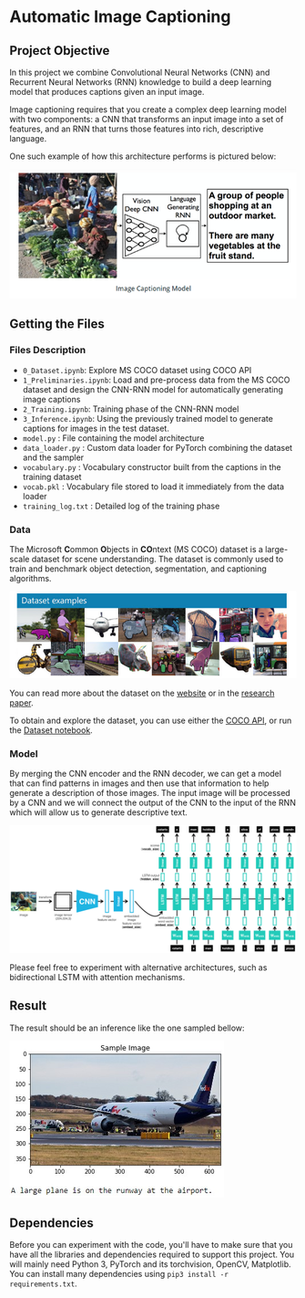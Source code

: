 # Automatic Image Captioning

## Project Objective

In this project we combine Convolutional Neural Networks (CNN) and Recurrent Neural Networks (RNN) knowledge to build a deep learning model that produces captions given an input image.

Image captioning requires that you create a complex deep learning model with two components: a CNN that transforms an input image into a set of features, and an RNN that turns those features into rich, descriptive language.

One such example of how this architecture performs is pictured below:

<p align="center">
  <img src="images/image-description.png">
</p>

## Getting the Files

### Files Description

* `0_Dataset.ipynb`: Explore MS COCO dataset using COCO API
* `1_Preliminaries.ipynb`: Load and pre-process data from the MS COCO dataset and design the CNN-RNN model for automatically generating image captions
* `2_Training.ipynb`: Training phase of the CNN-RNN model 
* `3_Inference.ipynb`: Using the previously trained model to generate captions for images in the test dataset.
* `model.py` : File containing the model architecture
* `data_loader.py` : Custom data loader for PyTorch combining the dataset and the sampler
* `vocabulary.py` : Vocabulary constructor built from the captions in the training dataset
* `vocab.pkl` : Vocabulary file stored to load it immediately from the data loader
* `training_log.txt` : Detailed log of the training phase

### Data

The Microsoft **C**ommon **O**bjects in **CO**ntext (MS COCO) dataset is a large-scale dataset for scene understanding.  The dataset is commonly used to train and benchmark object detection, segmentation, and captioning algorithms.  

![Sample Coco Example](images/coco-examples.jpg)

You can read more about the dataset on the [website](http://cocodataset.org/#home) or in the [research paper](https://arxiv.org/pdf/1405.0312.pdf).

To obtain and explore the dataset, you can use either the [COCO API](https://github.com/cocodataset/cocoapi), or run the [Dataset notebook](0_Dataset.ipynb).

### Model

By merging the CNN encoder and the RNN decoder, we can get a model that can find patterns in images and then use that information to help generate a description of those images. The input image will be processed by a CNN and we will connect the output of the CNN to the input of the RNN which will allow us to generate descriptive text.

![encoder-decoder-architecture](images/encoder-decoder.png)

Please feel free to experiment with alternative architectures, such as bidirectional LSTM with attention mechanisms.

## Result

The result should be an inference like the one sampled bellow:

![Caption example](images/caption_inference.jpg)

## Dependencies

Before you can experiment with the code, you'll have to make sure that you have all the libraries and dependencies required to support this project. You will mainly need Python 3, PyTorch and its torchvision, OpenCV, Matplotlib. You can install many dependencies using `pip3 install -r requirements.txt`.
